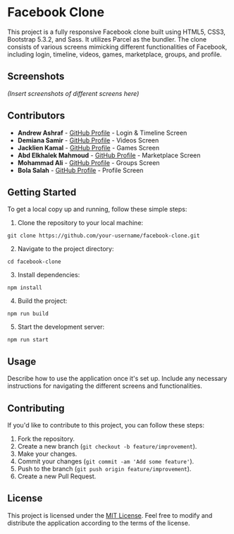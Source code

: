 # Facebook Clone

This project is a fully responsive Facebook clone built using HTML5, CSS3, Bootstrap 5.3.2, and Sass. It utilizes Parcel as the bundler. The clone consists of various screens mimicking different functionalities of Facebook, including login, timeline, videos, games, marketplace, groups, and profile.

## Screenshots

*(Insert screenshots of different screens here)*

## Contributors

- **Andrew Ashraf** - [GitHub Profile](https://github.com/AndrewJacop) - Login & Timeline Screen
- **Demiana Samir** - [GitHub Profile](https://github.com/demiana55samir) - Videos Screen
- **Jacklien Kamal** - [GitHub Profile](https://github.com/Jacklien-Kamal) - Games Screen
- **Abd Elkhalek Mahmoud** - [GitHub Profile](https://github.com/KOOLAF) - Marketplace Screen
- **Mohammad Ali** - [GitHub Profile](https://github.com/Kohlaa) - Groups Screen
- **Bola Salah** - [GitHub Profile](https://github.com/BolaSalah) - Profile Screen

## Getting Started

To get a local copy up and running, follow these simple steps:

1. Clone the repository to your local machine:

```
git clone https://github.com/your-username/facebook-clone.git
```

2. Navigate to the project directory:

```
cd facebook-clone
```

3. Install dependencies:

```
npm install
```

4. Build the project:

```
npm run build
```

5. Start the development server:

```
npm run start
```

## Usage

Describe how to use the application once it's set up. Include any necessary instructions for navigating the different screens and functionalities.

## Contributing

If you'd like to contribute to this project, you can follow these steps:

1. Fork the repository.
2. Create a new branch (`git checkout -b feature/improvement`).
3. Make your changes.
4. Commit your changes (`git commit -am 'Add some feature'`).
5. Push to the branch (`git push origin feature/improvement`).
6. Create a new Pull Request.

## License

This project is licensed under the [MIT License](https://github.com/AndrewJacop/facebook-clone/blob/main/LICENSE). Feel free to modify and distribute the application according to the terms of the license.
